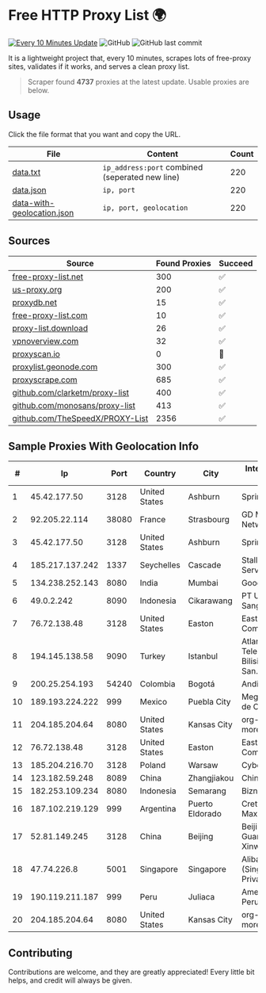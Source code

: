 
# Free HTTP Proxy List 🌍

[![Every 10 Minutes Update](https://github.com/mertguvencli/http-proxy-list/actions/workflows/main.yml/badge.svg?branch=main)](https://github.com/mertguvencli/http-proxy-list/actions/workflows/main.yml)
![GitHub](https://img.shields.io/github/license/mertguvencli/http-proxy-list)
![GitHub last commit](https://img.shields.io/github/last-commit/mertguvencli/http-proxy-list)

It is a lightweight project that, every 10 minutes, scrapes lots of free-proxy sites, validates if it works, and serves a clean proxy list.


> Scraper found **4737** proxies at the latest update. Usable proxies are below.

## Usage

Click the file format that you want and copy the URL.


|File|Content|Count|
|----|-------|-----|
|[data.txt](https://raw.githubusercontent.com/mertguvencli/http-proxy-list/main/proxy-list/data.txt)|`ip_address:port` combined (seperated new line)|220|
|[data.json](https://raw.githubusercontent.com/mertguvencli/http-proxy-list/main/proxy-list/data.json)|`ip, port`|220|
|[data-with-geolocation.json](https://raw.githubusercontent.com/mertguvencli/http-proxy-list/main/proxy-list/data-with-geolocation.json)|`ip, port, geolocation`|220|

## Sources

|Source|Found Proxies|Succeed|
|------|-------------|-------|
|[free-proxy-list.net](https://free-proxy-list.net)|300|✅|
|[us-proxy.org](https://www.us-proxy.org)|200|✅|
|[proxydb.net](http://proxydb.net)|15|✅|
|[free-proxy-list.com](https://free-proxy-list.com/?page=&port=&type%5B%5D=http&type%5B%5D=https&up_time=0&search=Search)|10|✅|
|[proxy-list.download](https://www.proxy-list.download/HTTP)|26|✅|
|[vpnoverview.com](https://vpnoverview.com/privacy/anonymous-browsing/free-proxy-servers)|32|✅|
|[proxyscan.io](https://www.proxyscan.io)|0|🚫|
|[proxylist.geonode.com](https://proxylist.geonode.com/api/proxy-list?limit=300&page=1&sort_by=lastChecked&sort_type=desc&protocols=http,https)|300|✅|
|[proxyscrape.com](https://api.proxyscrape.com/v2/?request=displayproxies&protocol=http&timeout=10000&country=all&ssl=all&anonymity=all)|685|✅|
|[github.com/clarketm/proxy-list](https://raw.githubusercontent.com/clarketm/proxy-list/master/proxy-list-raw.txt)|400|✅|
|[github.com/monosans/proxy-list](https://raw.githubusercontent.com/monosans/proxy-list/main/proxies/http.txt)|413|✅|
|[github.com/TheSpeedX/PROXY-List](https://raw.githubusercontent.com/TheSpeedX/PROXY-List/master/http.txt)|2356|✅|


## Sample Proxies With Geolocation Info

|#|Ip|Port|Country|City|Internet Service Provider|
|-|--|----|-------|----|-------------------------|
|1|45.42.177.50|3128|United States|Ashburn|Sprint|
|2|92.205.22.114|38080|France|Strasbourg|GD MASS Network|
|3|45.42.177.50|3128|United States|Ashburn|Sprint|
|4|185.217.137.242|1337|Seychelles|Cascade|Stallion Network Services Limited|
|5|134.238.252.143|8080|India|Mumbai|Google LLC|
|6|49.0.2.242|8090|Indonesia|Cikarawang|PT Usaha Adi Sanggoro|
|7|76.72.138.48|3128|United States|Easton|Easton Utilities Commission|
|8|194.145.138.58|9090|Turkey|Istanbul|Atlantis Telekomunikasyon Bilisim Hizmetleri San. Tic. Ltd|
|9|200.25.254.193|54240|Colombia|Bogotá|Andinet ON Line|
|10|189.193.224.222|999|Mexico|Puebla City|Mega Cable, S.A. de C.V.|
|11|204.185.204.64|8080|United States|Kansas City|org-morenet.more.net|
|12|76.72.138.48|3128|United States|Easton|Easton Utilities Commission|
|13|185.204.216.70|3128|Poland|Warsaw|Cyber_Folks S.A.|
|14|123.182.59.248|8089|China|Zhangjiakou|Chinanet|
|15|182.253.109.234|8080|Indonesia|Semarang|Biznet Metronet|
|16|187.102.219.129|999|Argentina|Puerto Eldorado|Cretton Lisandro Maximiliano|
|17|52.81.149.245|3128|China|Beijing|Beijing Guanghuan Xinwang Digital|
|18|47.74.226.8|5001|Singapore|Singapore|Alibaba Cloud (Singapore) Private Limited|
|19|190.119.211.187|999|Peru|Juliaca|America Movil Peru S.A.C.|
|20|204.185.204.64|8080|United States|Kansas City|org-morenet.more.net|



## Contributing

Contributions are welcome, and they are greatly appreciated! Every
little bit helps, and credit will always be given.

